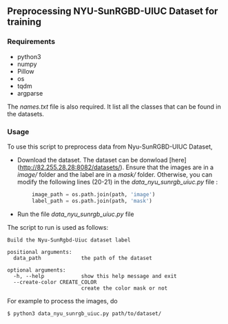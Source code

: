 ## Preprocessing NYU-SunRGBD-UIUC Dataset for training

### Requirements
- python3
- numpy
- Pillow
- os
- tqdm
- argparse

The *names.txt* file is also required. It list all the classes that can be found in the datasets.

### Usage

To use this script to preprocess data from Nyu-SunRGBD-UIUC Dataset, 
- Download the dataset. 
  The dataset can be donwload [here] (http://82.255.28.28:8082/datasets/).
  Ensure that the images are in a *image/* folder and the label are
 in a *mask/* folder. Otherwise, you can modify the following lines (20-21) in the *data_nyu_sunrgb_uiuc.py* file :
```python
        image_path = os.path.join(path, 'image')
        label_path = os.path.join(path, 'mask')
```
- Run the file *data_nyu_sunrgb_uiuc.py* file

The script to run is used as follows:
```
Build the Nyu-SunRgbd-Uiuc dataset label

positional arguments:
  data_path             the path of the dataset

optional arguments:
  -h, --help            show this help message and exit
  --create-color CREATE_COLOR
                        create the color mask or not
```

For example to process the images, do
```
$ python3 data_nyu_sunrgb_uiuc.py path/to/dataset/
```



